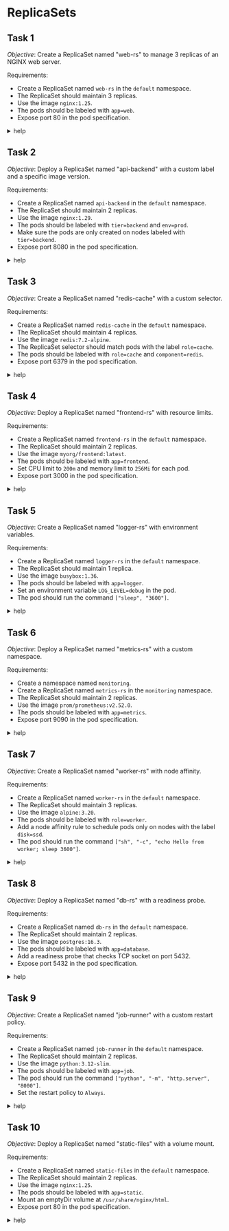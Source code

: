 # ReplicaSets

## Task 1

_Objective_: Create a ReplicaSet named "web-rs" to manage 3 replicas of an NGINX web server.

Requirements:

- Create a ReplicaSet named `web-rs` in the `default` namespace.
- The ReplicaSet should maintain 3 replicas.
- Use the image `nginx:1.25`.
- The pods should be labeled with `app=web`.
- Expose port 80 in the pod specification.

<details><summary>help</summary>
</details>

## Task 2

_Objective_: Deploy a ReplicaSet named "api-backend" with a custom label and a specific image version.

Requirements:

- Create a ReplicaSet named `api-backend` in the `default` namespace.
- The ReplicaSet should maintain 2 replicas.
- Use the image `nginx:1.29`.
- The pods should be labeled with `tier=backend` and `env=prod`.
- Make sure the pods are only created on nodes labeled with `tier=backend`.
- Expose port 8080 in the pod specification.

<details><summary>help</summary>
</details>

## Task 3

_Objective_: Create a ReplicaSet named "redis-cache" with a custom selector.

Requirements:

- Create a ReplicaSet named `redis-cache` in the `default` namespace.
- The ReplicaSet should maintain 4 replicas.
- Use the image `redis:7.2-alpine`.
- The ReplicaSet selector should match pods with the label `role=cache`.
- The pods should be labeled with `role=cache` and `component=redis`.
- Expose port 6379 in the pod specification.

<details><summary>help</summary>
</details>

## Task 4

_Objective_: Deploy a ReplicaSet named "frontend-rs" with resource limits.

Requirements:

- Create a ReplicaSet named `frontend-rs` in the `default` namespace.
- The ReplicaSet should maintain 2 replicas.
- Use the image `myorg/frontend:latest`.
- The pods should be labeled with `app=frontend`.
- Set CPU limit to `200m` and memory limit to `256Mi` for each pod.
- Expose port 3000 in the pod specification.

<details><summary>help</summary>
</details>

## Task 5

_Objective_: Create a ReplicaSet named "logger-rs" with environment variables.

Requirements:

- Create a ReplicaSet named `logger-rs` in the `default` namespace.
- The ReplicaSet should maintain 1 replica.
- Use the image `busybox:1.36`.
- The pods should be labeled with `app=logger`.
- Set an environment variable `LOG_LEVEL=debug` in the pod.
- The pod should run the command `["sleep", "3600"]`.

<details><summary>help</summary>
</details>

## Task 6

_Objective_: Deploy a ReplicaSet named "metrics-rs" with a custom namespace.

Requirements:

- Create a namespace named `monitoring`.
- Create a ReplicaSet named `metrics-rs` in the `monitoring` namespace.
- The ReplicaSet should maintain 2 replicas.
- Use the image `prom/prometheus:v2.52.0`.
- The pods should be labeled with `app=metrics`.
- Expose port 9090 in the pod specification.

<details><summary>help</summary>
</details>

## Task 7

_Objective_: Create a ReplicaSet named "worker-rs" with node affinity.

Requirements:

- Create a ReplicaSet named `worker-rs` in the `default` namespace.
- The ReplicaSet should maintain 3 replicas.
- Use the image `alpine:3.20`.
- The pods should be labeled with `role=worker`.
- Add a node affinity rule to schedule pods only on nodes with the label `disk=ssd`.
- The pod should run the command `["sh", "-c", "echo Hello from worker; sleep 3600"]`.

<details><summary>help</summary>
</details>

## Task 8

_Objective_: Deploy a ReplicaSet named "db-rs" with a readiness probe.

Requirements:

- Create a ReplicaSet named `db-rs` in the `default` namespace.
- The ReplicaSet should maintain 2 replicas.
- Use the image `postgres:16.3`.
- The pods should be labeled with `app=database`.
- Add a readiness probe that checks TCP socket on port 5432.
- Expose port 5432 in the pod specification.

<details><summary>help</summary>
</details>

## Task 9

_Objective_: Create a ReplicaSet named "job-runner" with a custom restart policy.

Requirements:

- Create a ReplicaSet named `job-runner` in the `default` namespace.
- The ReplicaSet should maintain 2 replicas.
- Use the image `python:3.12-slim`.
- The pods should be labeled with `app=job`.
- The pod should run the command `["python", "-m", "http.server", "8000"]`.
- Set the restart policy to `Always`.

<details><summary>help</summary>
</details>

## Task 10

_Objective_: Deploy a ReplicaSet named "static-files" with a volume mount.

Requirements:

- Create a ReplicaSet named `static-files` in the `default` namespace.
- The ReplicaSet should maintain 2 replicas.
- Use the image `nginx:1.25`.
- The pods should be labeled with `app=static`.
- Mount an emptyDir volume at `/usr/share/nginx/html`.
- Expose port 80 in the pod specification.

<details><summary>help</summary>
</details>
